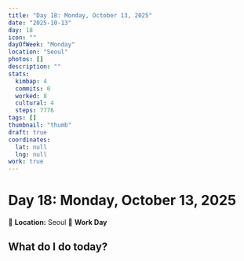 ```yaml
---
title: "Day 18: Monday, October 13, 2025"
date: "2025-10-13"
day: 18
icon: ""
dayOfWeek: "Monday"
location: "Seoul"
photos: []
description: ""
stats:
  kimbap: 4
  commits: 0
  worked: 8
  cultural: 4
  steps: 7776
tags: []
thumbnail: "thumb"
draft: true
coordinates:
  lat: null
  lng: null
work: true
---
```

# Day 18: Monday, October 13, 2025

📍 **Location:** Seoul
💼 **Work Day**

## What do I do today?


